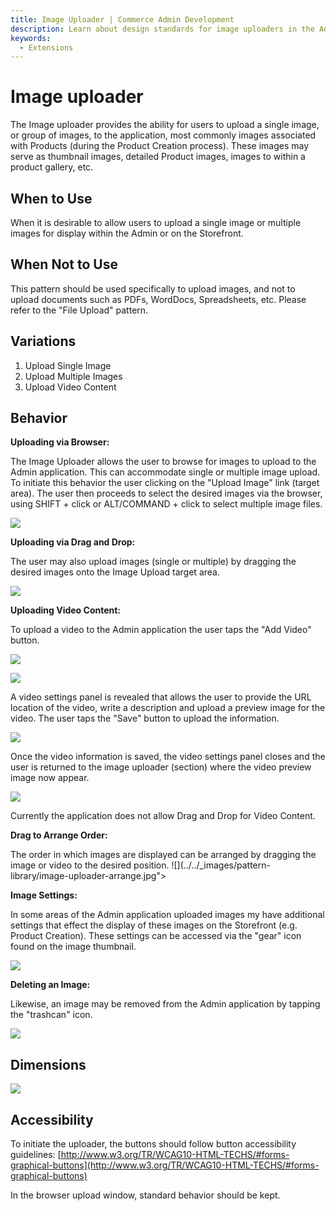```yaml
---
title: Image Uploader | Commerce Admin Development
description: Learn about design standards for image uploaders in the Adobe Commerce and Magento Open Source Admin application.
keywords:
  - Extensions
---
```


# Image uploader

The Image uploader provides the ability for users to upload a single image, or group of images, to the application, most commonly images associated with Products (during the Product Creation process). These images may serve as thumbnail images, detailed Product images, images to within a product gallery, etc.

## When to Use

When it is desirable to allow users to upload a single image or multiple images for display within the Admin or on the Storefront.

## When Not to Use

This pattern should be used specifically to upload images, and not to upload documents such as PDFs, WordDocs, Spreadsheets, etc. Please refer to the "File Upload" pattern.

## Variations

1. Upload Single Image
1. Upload Multiple Images
1. Upload Video Content

## Behavior

**Uploading via Browser:**

The Image Uploader allows the user to browse for images to upload to the Admin application. This can accommodate single or multiple image upload. To initiate this behavior the user clicking on the "Upload Image" link (target area). The user then proceeds to select the desired images via the browser, using SHIFT + click or ALT/COMMAND + click to select multiple image files.

![](../../_images/pattern-library/image-uploader-browse.jpg)

**Uploading via Drag and Drop:**

The user may also upload images (single or multiple) by dragging the desired images onto the Image Upload target area.

![](../../_images/pattern-library/image-uploader-drag.jpg)

**Uploading Video Content:**

To upload a video to the Admin application the user taps the "Add Video" button.

![](../../_images/pattern-library/image-uploader-video-button.jpg)

![](../../_images/pattern-library/image-uploader-video-uploaded.jpg)

A video settings panel is revealed that allows the user to provide the URL location of the video, write a description and upload a preview image for the video. The user taps the "Save" button to upload the information.

![](../../_images/pattern-library/image-uploader-video-panel.jpg)

Once the video information is saved, the video settings panel closes and the user is returned to the image uploader (section) where the video preview image now appear.

![](../../_images/pattern-library/image-uploader-video-panel.jpg)

<InlineAlert variant="info" />

Currently the application does not allow Drag and Drop for Video Content.

**Drag to Arrange Order:**

The order in which images are displayed can be arranged by dragging the image or video to the desired position.
![](../../_images/pattern-library/image-uploader-arrange.jpg">

**Image Settings:**

In some areas of the Admin application uploaded images my have additional settings that effect the display of these images on the Storefront (e.g. Product Creation). These settings can be accessed via the "gear" icon found on the image thumbnail.

![](../../_images/pattern-library/image-uploader-settings.jpg)

**Deleting an Image:**

Likewise, an image may be removed from the Admin application by tapping the "trashcan" icon.

![](../../_images/pattern-library/image-uploader-delete.jpg)

## Dimensions

![](../../_images/pattern-library/multi-image-uploader-style.jpg)

## Accessibility

To initiate the uploader, the buttons should follow button accessibility guidelines: [http://www.w3.org/TR/WCAG10-HTML-TECHS/#forms-graphical-buttons](http://www.w3.org/TR/WCAG10-HTML-TECHS/#forms-graphical-buttons)

In the browser upload window, standard behavior should be kept.
